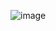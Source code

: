 ![image](https://github.com/JoseLeonardoCordeiroBahia/topicos-especiais-data-hora-java/assets/63564226/8e284935-2fb5-4a1b-8641-5166653afd5c)
